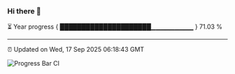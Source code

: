 ### Hi there 👋

⏳ Year progress { █████████████████████▁▁▁▁▁▁▁▁▁ } 71.03 %

---

⏰ Updated on Wed, 17 Sep 2025 06:18:43 GMT

![Progress Bar CI](https://github.com/code-lakshay/GitHub-Actions-Demo/workflows/Progress%20Bar%20CI/badge.svg)
